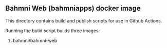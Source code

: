 ## Bahmni Web (bahmniapps) docker image

This directory contains build and publish scripts for use in Github Actions.

Running the build script builds three images:
1. bahmni/bahmni-web

